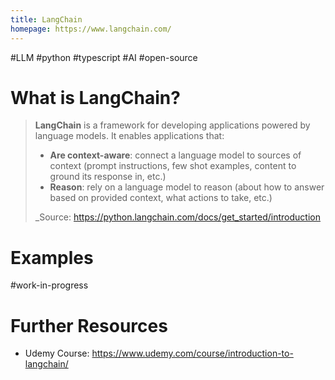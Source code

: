 ```yaml
---
title: LangChain
homepage: https://www.langchain.com/
---
```


#LLM #python #typescript #AI #open-source

# What is LangChain?

> **LangChain** is a framework for developing applications powered by language models. It enables applications that:
>
> - **Are context-aware**: connect a language model to sources of context (prompt instructions, few shot examples, content to ground its response in, etc.)
> - **Reason**: rely on a language model to reason (about how to answer based on provided context, what actions to take, etc.)
>
> \_Source: https://python.langchain.com/docs/get_started/introduction

# Examples

#work-in-progress

# Further Resources

- Udemy Course: https://www.udemy.com/course/introduction-to-langchain/
